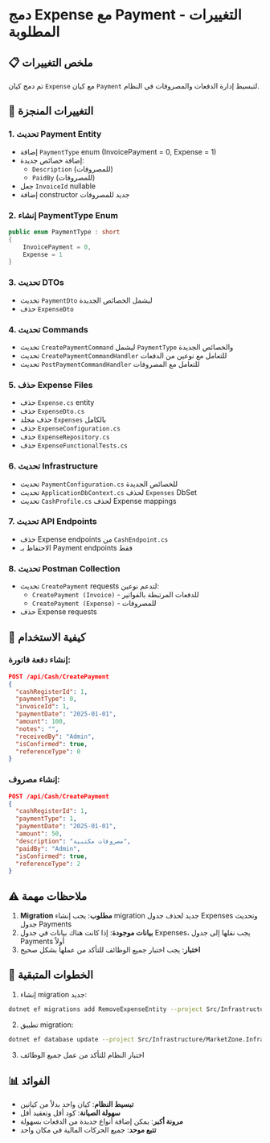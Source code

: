 # دمج Expense مع Payment - التغييرات المطلوبة

## 📋 ملخص التغييرات

تم دمج كيان `Expense` مع كيان `Payment` لتبسيط إدارة الدفعات والمصروفات في النظام.

## 🔄 التغييرات المنجزة

### 1. **تحديث Payment Entity**
- إضافة `PaymentType` enum (InvoicePayment = 0, Expense = 1)
- إضافة خصائص جديدة:
  - `Description` (للمصروفات)
  - `PaidBy` (للمصروفات)
- جعل `InvoiceId` nullable
- إضافة constructor جديد للمصروفات

### 2. **إنشاء PaymentType Enum**
```csharp
public enum PaymentType : short
{
    InvoicePayment = 0,
    Expense = 1
}
```

### 3. **تحديث DTOs**
- تحديث `PaymentDto` ليشمل الخصائص الجديدة
- حذف `ExpenseDto`

### 4. **تحديث Commands**
- تحديث `CreatePaymentCommand` ليشمل `PaymentType` والخصائص الجديدة
- تحديث `CreatePaymentCommandHandler` للتعامل مع نوعين من الدفعات
- تحديث `PostPaymentCommandHandler` للتعامل مع المصروفات

### 5. **حذف Expense Files**
- حذف `Expense.cs` entity
- حذف `ExpenseDto.cs`
- حذف مجلد `Expenses` بالكامل
- حذف `ExpenseConfiguration.cs`
- حذف `ExpenseRepository.cs`
- حذف `ExpenseFunctionalTests.cs`

### 6. **تحديث Infrastructure**
- تحديث `PaymentConfiguration.cs` للخصائص الجديدة
- تحديث `ApplicationDbContext.cs` لحذف `Expenses` DbSet
- تحديث `CashProfile.cs` لحذف Expense mappings

### 7. **تحديث API Endpoints**
- حذف Expense endpoints من `CashEndpoint.cs`
- الاحتفاظ بـ Payment endpoints فقط

### 8. **تحديث Postman Collection**
- تحديث `CreatePayment` requests لتدعم نوعين:
  - `CreatePayment (Invoice)` - للدفعات المرتبطة بالفواتير
  - `CreatePayment (Expense)` - للمصروفات
- حذف Expense requests

## 🚀 كيفية الاستخدام

### إنشاء دفعة فاتورة:
```json
POST /api/Cash/CreatePayment
{
  "cashRegisterId": 1,
  "paymentType": 0,
  "invoiceId": 1,
  "paymentDate": "2025-01-01",
  "amount": 100,
  "notes": "",
  "receivedBy": "Admin",
  "isConfirmed": true,
  "referenceType": 0
}
```

### إنشاء مصروف:
```json
POST /api/Cash/CreatePayment
{
  "cashRegisterId": 1,
  "paymentType": 1,
  "paymentDate": "2025-01-01",
  "amount": 50,
  "description": "مصروفات مكتبية",
  "paidBy": "Admin",
  "isConfirmed": true,
  "referenceType": 2
}
```

## ⚠️ ملاحظات مهمة

1. **Migration مطلوب**: يجب إنشاء migration جديد لحذف جدول Expenses وتحديث جدول Payments
2. **بيانات موجودة**: إذا كانت هناك بيانات في جدول Expenses، يجب نقلها إلى جدول Payments أولاً
3. **اختبار**: يجب اختبار جميع الوظائف للتأكد من عملها بشكل صحيح

## 🔧 الخطوات المتبقية

1. إنشاء migration جديد:
```bash
dotnet ef migrations add RemoveExpenseEntity --project Src/Infrastructure/MarketZone.Infrastructure.Persistence --startup-project Src/Presentation/MarketZone.WebApi
```

2. تطبيق migration:
```bash
dotnet ef database update --project Src/Infrastructure/MarketZone.Infrastructure.Persistence --startup-project Src/Presentation/MarketZone.WebApi
```

3. اختبار النظام للتأكد من عمل جميع الوظائف

## 📊 الفوائد

- **تبسيط النظام**: كيان واحد بدلاً من كيانين
- **سهولة الصيانة**: كود أقل وتعقيد أقل
- **مرونة أكبر**: يمكن إضافة أنواع جديدة من الدفعات بسهولة
- **تتبع موحد**: جميع الحركات المالية في مكان واحد

